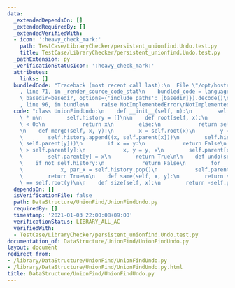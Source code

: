```yaml
---
data:
  _extendedDependsOn: []
  _extendedRequiredBy: []
  _extendedVerifiedWith:
  - icon: ':heavy_check_mark:'
    path: TestCase/LibraryChecker/persistent_unionfind.Undo.test.py
    title: TestCase/LibraryChecker/persistent_unionfind.Undo.test.py
  _pathExtension: py
  _verificationStatusIcon: ':heavy_check_mark:'
  attributes:
    links: []
  bundledCode: "Traceback (most recent call last):\n  File \"/opt/hostedtoolcache/Python/3.9.1/x64/lib/python3.9/site-packages/onlinejudge_verify/documentation/build.py\"\
    , line 71, in _render_source_code_stat\n    bundled_code = language.bundle(stat.path,\
    \ basedir=basedir, options={'include_paths': [basedir]}).decode()\n  File \"/opt/hostedtoolcache/Python/3.9.1/x64/lib/python3.9/site-packages/onlinejudge_verify/languages/python.py\"\
    , line 96, in bundle\n    raise NotImplementedError\nNotImplementedError\n"
  code: "class UnionFindUndo:\n    def __init__(self, n):\n        self.parent = [-1]\
    \ * n\n        self.history = []\n\n    def root(self, x):\n        if self.parent[x]\
    \ < 0:\n            return x\n        else:\n            return self.root(self.parent[x])\n\
    \n    def merge(self, x, y):\n        x = self.root(x)\n        y = self.root(y)\n\
    \        self.history.append((x, self.parent[x]))\n        self.history.append((y,\
    \ self.parent[y]))\n        if x == y:\n            return False\n        if self.parent[x]\
    \ > self.parent[y]:\n            x, y = y, x\n        self.parent[x] += self.parent[y]\n\
    \        self.parent[y] = x\n        return True\n\n    def undo(self):\n    \
    \    if not self.history:\n            return False\n        for _ in range(2):\n\
    \            x, par_x = self.history.pop()\n            self.parent[x] = par_x\n\
    \        return True\n\n    def same(self, x, y):\n        return self.root(x)\
    \ == self.root(y)\n\n    def size(self, x):\n        return -self.parent[self.root(x)]\n"
  dependsOn: []
  isVerificationFile: false
  path: DataStructure/UnionFind/UnionFindUndo.py
  requiredBy: []
  timestamp: '2021-01-03 22:00:08+09:00'
  verificationStatus: LIBRARY_ALL_AC
  verifiedWith:
  - TestCase/LibraryChecker/persistent_unionfind.Undo.test.py
documentation_of: DataStructure/UnionFind/UnionFindUndo.py
layout: document
redirect_from:
- /library/DataStructure/UnionFind/UnionFindUndo.py
- /library/DataStructure/UnionFind/UnionFindUndo.py.html
title: DataStructure/UnionFind/UnionFindUndo.py
---
```

